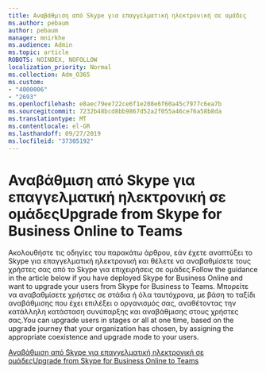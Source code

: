 ```yaml
---
title: Αναβάθμιση από Skype για επαγγελματική ηλεκτρονική σε ομάδες
ms.author: pebaum
author: pebaum
manager: mnirkhe
ms.audience: Admin
ms.topic: article
ROBOTS: NOINDEX, NOFOLLOW
localization_priority: Normal
ms.collection: Adm_O365
ms.custom:
- "4000006"
- "2693"
ms.openlocfilehash: e8aec79ee722ce6f1e208e6f60a45c7977c6ea7b
ms.sourcegitcommit: 7232b48bcd8bb9867d52a2f055a46ce76a58b8da
ms.translationtype: MT
ms.contentlocale: el-GR
ms.lasthandoff: 09/27/2019
ms.locfileid: "37305192"
---
```

# <a name="upgrade-from-skype-for-business-online-to-teams"></a><span data-ttu-id="637af-102">Αναβάθμιση από Skype για επαγγελματική ηλεκτρονική σε ομάδες</span><span class="sxs-lookup"><span data-stu-id="637af-102">Upgrade from Skype for Business Online to Teams</span></span>  

<span data-ttu-id="637af-103">Ακολουθήστε τις οδηγίες του παρακάτω άρθρου, εάν έχετε αναπτύξει το Skype για επαγγελματική ηλεκτρονική και θέλετε να αναβαθμίσετε τους χρήστες σας από το Skype για επιχειρήσεις σε ομάδες.</span><span class="sxs-lookup"><span data-stu-id="637af-103">Follow the guidance in the article below if you have deployed Skype for Business Online and want to upgrade your users from Skype for Business to Teams.</span></span> <span data-ttu-id="637af-104">Μπορείτε να αναβαθμίσετε χρήστες σε στάδια ή όλα ταυτόχρονα, με βάση το ταξίδι αναβάθμισης που έχει επιλέξει ο οργανισμός σας, αναθέτοντας την κατάλληλη κατάσταση συνύπαρξης και αναβάθμισης στους χρήστες σας.</span><span class="sxs-lookup"><span data-stu-id="637af-104">You can upgrade users in stages or all at one time, based on the upgrade journey that your organization has chosen, by assigning the appropriate coexistence and upgrade mode to your users.</span></span>

[<span data-ttu-id="637af-105">Αναβάθμιση από Skype για επαγγελματική ηλεκτρονική σε ομάδες</span><span class="sxs-lookup"><span data-stu-id="637af-105">Upgrade from Skype for Business Online to Teams</span></span>](https://docs.microsoft.com/MicrosoftTeams/upgrade-to-teams-execute-skypeforbusinessonline) 
